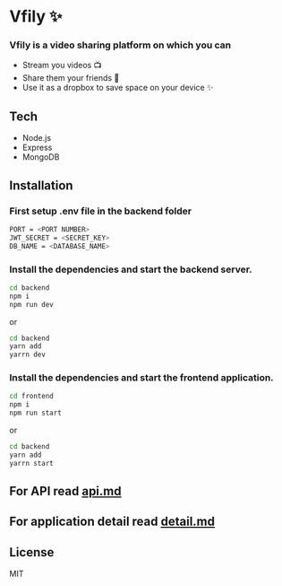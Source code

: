 # Vfily ✨

### Vfily is a video sharing platform on which you can
- Stream you videos 📺
- Share them your friends 🎎
- Use it as a dropbox to save space on your device  ✨

## Tech
- Node.js
- Express
- MongoDB

## Installation

### First setup .env file in the backend folder

```sh
PORT = <PORT NUMBER>
JWT_SECRET = <SECRET_KEY>
DB_NAME = <DATABASE_NAME>
```

### Install the dependencies and start the backend server.

```sh
cd backend
npm i
npm run dev
```
or
```sh
cd backend
yarn add
yarrn dev
```
### Install the dependencies and start the frontend application.

```sh
cd frontend
npm i
npm run start
```
or
```sh
cd backend
yarn add
yarrn start
```

## For API read [api.md](https://github.com/Malviya-abhishek/vfily/blob/master/api.md)

## For application detail read [detail.md](https://github.com/Malviya-abhishek/vfily/blob/master/detail.md)

## License
MIT